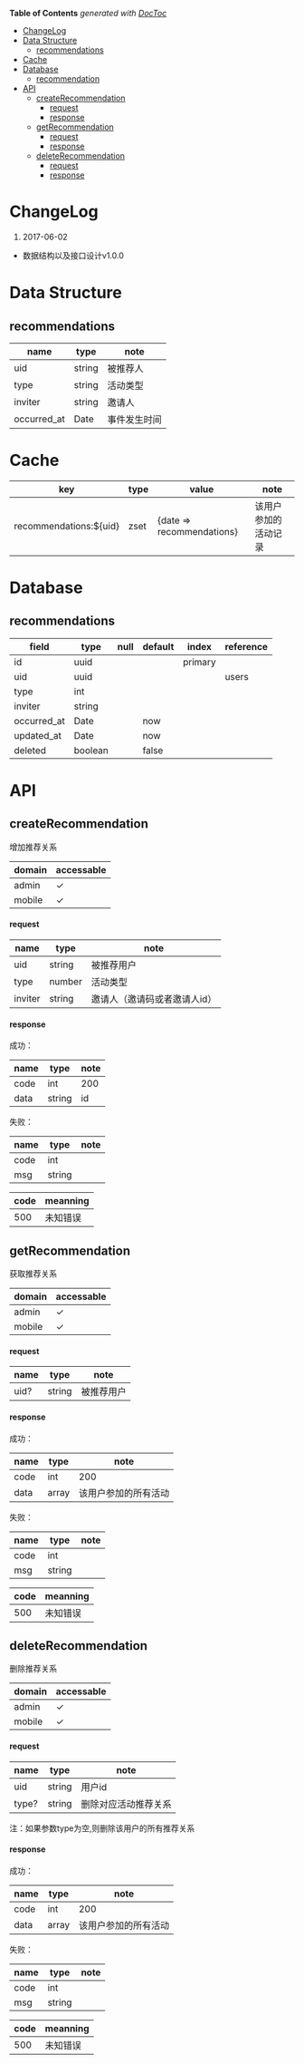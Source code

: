 <!-- START doctoc generated TOC please keep comment here to allow auto update -->
<!-- DON'T EDIT THIS SECTION, INSTEAD RE-RUN doctoc TO UPDATE -->
**Table of Contents**  *generated with [DocToc](https://github.com/thlorenz/doctoc)*

- [ChangeLog](#changelog)
- [Data Structure](#data-structure)
  - [recommendations](#recommendations)
- [Cache](#cache)
- [Database](#database)
  - [recommendation](#recommendation)
- [API](#api)
  - [createRecommendation](#createrecommendation)
      - [request](#request)
      - [response](#response)
  - [getRecommendation](#getrecommendation)
      - [request](#request-1)
      - [response](#response-1)
  - [deleteRecommendation](#deleterecommendation)
      - [request](#request-2)
      - [response](#response-2)

<!-- END doctoc generated TOC please keep comment here to allow auto update -->

# ChangeLog
1. 2017-06-02
  * 数据结构以及接口设计v1.0.0

# Data Structure

## recommendations

| name        | type   | note         |
| ----        | ----   | ----         |
| uid         | string | 被推荐人     |
| type        | string | 活动类型     |
| inviter     | string | 邀请人       |
| occurred_at | Date   | 事件发生时间 |

# Cache

| key                    | type | value                     | note                 |
| ----                   | ---- | ----                      | ----                 |
| recommendations:${uid} | zset | {date => recommendations} | 该用户参加的活动记录 |

# Database

## recommendations

| field       | type    | null | default | index   | reference |
| ----        | ----    | ---- | ----    | ----    | ----      |
| id          | uuid    |      |         | primary |           |
| uid         | uuid    |      |         |         | users     |
| type        | int     |      |         |         |           |
| inviter     | string  |      |         |         |           |
| occurred_at | Date    |      | now     |         |           |
| updated_at  | Date    |      | now     |         |           |
| deleted     | boolean |      | false   |         |           |


# API

## createRecommendation

增加推荐关系

| domain | accessable |
| ----   | ----       |
| admin  | ✓          |
| mobile | ✓          |

#### request

| name    | type   | note                         |
| ----    | ----   | ----                         |
| uid     | string | 被推荐用户                   |
| type    | number | 活动类型                     |
| inviter | string | 邀请人（邀请码或者邀请人id） |

#### response

成功：

| name | type   | note |
| ---- | ----   | ---- |
| code | int    | 200  |
| data | string | id   |

失败：

| name | type   | note |
| ---- | ----   | ---- |
| code | int    |      |
| msg  | string |      |

| code | meanning |
| ---- | ----     |
| 500  | 未知错误 |



## getRecommendation

获取推荐关系

| domain | accessable |
| ----   | ----       |
| admin  | ✓          |
| mobile | ✓          |

#### request

| name | type   | note       |
| ---- | ----   | ----       |
| uid? | string | 被推荐用户 |

#### response

成功：

| name | type  | note                 |
| ---- | ----  | ----                 |
| code | int   | 200                  |
| data | array | 该用户参加的所有活动 |

失败：

| name | type   | note |
| ---- | ----   | ---- |
| code | int    |      |
| msg  | string |      |

| code | meanning |
| ---- | ----     |
| 500  | 未知错误 |

## deleteRecommendation

删除推荐关系

| domain | accessable |
| ----   | ----       |
| admin  | ✓          |
| mobile | ✓          |

#### request

| name  | type   | note                 |
| ----  | ----   | ----                 |
| uid   | string | 用户id               |
| type? | string | 删除对应活动推荐关系 |

注：如果参数type为空,则删除该用户的所有推荐关系

#### response

成功：

| name | type  | note                 |
| ---- | ----  | ----                 |
| code | int   | 200                  |
| data | array | 该用户参加的所有活动 |

失败：

| name | type   | note |
| ---- | ----   | ---- |
| code | int    |      |
| msg  | string |      |

| code | meanning |
| ---- | ----     |
| 500  | 未知错误 |
